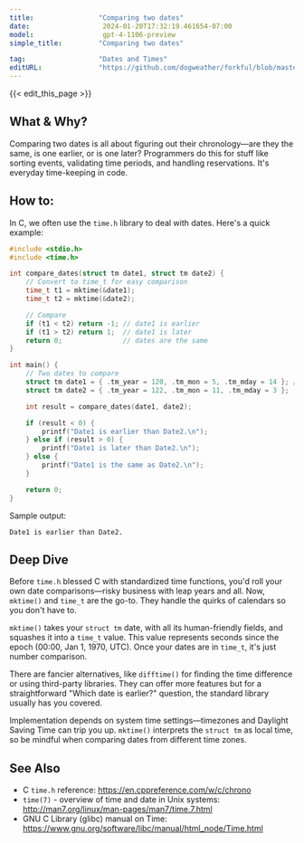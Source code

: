 ```yaml
---
title:                "Comparing two dates"
date:                  2024-01-20T17:32:19.461654-07:00
model:                 gpt-4-1106-preview
simple_title:         "Comparing two dates"

tag:                  "Dates and Times"
editURL:              "https://github.com/dogweather/forkful/blob/master/content/en/c/comparing-two-dates.md"
---
```


{{< edit_this_page >}}

## What & Why?

Comparing two dates is all about figuring out their chronology—are they the same, is one earlier, or is one later? Programmers do this for stuff like sorting events, validating time periods, and handling reservations. It's everyday time-keeping in code.

## How to:

In C, we often use the `time.h` library to deal with dates. Here's a quick example:

```C
#include <stdio.h>
#include <time.h>

int compare_dates(struct tm date1, struct tm date2) {
    // Convert to time_t for easy comparison
    time_t t1 = mktime(&date1);
    time_t t2 = mktime(&date2);

    // Compare
    if (t1 < t2) return -1; // date1 is earlier
    if (t1 > t2) return 1;  // date1 is later
    return 0;               // dates are the same
}

int main() {
    // Two dates to compare
    struct tm date1 = { .tm_year = 120, .tm_mon = 5, .tm_mday = 14 }; // 2020-06-14
    struct tm date2 = { .tm_year = 122, .tm_mon = 11, .tm_mday = 3 };  // 2022-12-03

    int result = compare_dates(date1, date2);

    if (result < 0) {
        printf("Date1 is earlier than Date2.\n");
    } else if (result > 0) {
        printf("Date1 is later than Date2.\n");
    } else {
        printf("Date1 is the same as Date2.\n");
    }

    return 0;
}
```

Sample output:
```
Date1 is earlier than Date2.
```

## Deep Dive

Before `time.h` blessed C with standardized time functions, you'd roll your own date comparisons—risky business with leap years and all. Now, `mktime()` and `time_t` are the go-to. They handle the quirks of calendars so you don't have to.

`mktime()` takes your `struct tm` date, with all its human-friendly fields, and squashes it into a `time_t` value. This value represents seconds since the epoch (00:00, Jan 1, 1970, UTC). Once your dates are in `time_t`, it's just number comparison.

There are fancier alternatives, like `difftime()` for finding the time difference or using third-party libraries. They can offer more features but for a straightforward "Which date is earlier?" question, the standard library usually has you covered.

Implementation depends on system time settings—timezones and Daylight Saving Time can trip you up. `mktime()` interprets the `struct tm` as local time, so be mindful when comparing dates from different time zones.

## See Also

- C `time.h` reference: https://en.cppreference.com/w/c/chrono
- `time(7)` - overview of time and date in Unix systems: http://man7.org/linux/man-pages/man7/time.7.html
- GNU C Library (glibc) manual on Time: https://www.gnu.org/software/libc/manual/html_node/Time.html
